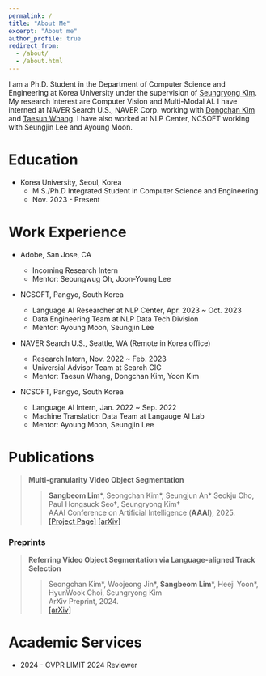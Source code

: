 ```yaml
---
permalink: /
title: "About Me"
excerpt: "About me"
author_profile: true
redirect_from: 
  - /about/
  - /about.html
---
```


I am a Ph.D. Student in the Department of Computer Science and Engineering at Korea University under the supervision of [Seungryong Kim](https://cvlab.kaist.ac.kr/members/faculty). My research Interest are Computer Vision and Multi-Modal AI. I
have interned at NAVER Search U.S., NAVER Corp. working with [Dongchan Kim](https://dongchankim.io/) and [Taesun Whang](https://taesunwhang.github.io/).  I have also worked at NLP Center, NCSOFT working with Seungjin Lee and Ayoung Moon.

Education
======
* Korea University, Seoul, Korea
  * M.S./Ph.D Integrated Student in Computer Science and Engineering
  * Nov. 2023 - Present
<!-- * B.S in Deparment of Sotware Application, Kangnam University, 2023 -->
<!-- * B.S. in GitHub, GitHub University, 2012 --> 

Work Experience
======
* Adobe, San Jose, CA
  * Incoming Research Intern
  * Mentor: Seoungwug Oh, Joon-Young Lee

* NCSOFT, Pangyo, South Korea
  * Language AI Researcher at NLP Center, Apr. 2023 ~ Oct. 2023
  * Data Engineering Team at NLP Data Tech Division
  * Mentor: Ayoung Moon, Seungjin Lee

* NAVER Search U.S., Seattle, WA (Remote in Korea office)
  * Research Intern, Nov. 2022 ~ Feb. 2023
  * Universial Advisor Team at Search CIC
  * Mentor: Taesun Whang, Dongchan Kim, Yoon Kim
 
* NCSOFT, Pangyo, South Korea
  * Language AI Intern, Jan. 2022 ~ Sep. 2022
  * Machine Translation Data Team at Langauge AI Lab
  * Mentor: Ayoung Moon, Seungjin Lee
 
Publications
=====
> <i style='font-style: normal;'>**Multi-granularity Video Object Segmentation**<br></i>
>> <i style='font-style: normal;'>**Sangbeom Lim**\*, Seongchan Kim\*, Seungjun An\*  Seokju Cho, Paul Hongsuck Seo†, Seungryong Kim†<br></i>
>> <i style='font-style: normal;'>AAAI Conference on Artificial Intelligence (**AAAI**), 2025.<br></i>
>> <i style='font-style: normal;'><a href="https://cvlab-kaist.github.io/MUG-VOS/">[Project Page]</a> <a href="https://arxiv.org/abs/2412.01471">[arXiv]</a> 

### Preprints

> <i style='font-style: normal;'>**Referring Video Object Segmentation via Language-aligned Track Selection**<br></i>
>> <i style='font-style: normal;'>Seongchan Kim\*, Woojeong Jin\*, **Sangbeom Lim**\*, Heeji Yoon\*, HyunWook Choi, Seungryong Kim<br></i>
>> <i style='font-style: normal;'>ArXiv Preprint, 2024.<br></i>
>> <i style='font-style: normal;'><a href="https://arxiv.org/pdf/2412.01136">[arXiv]</a> 

Academic Services
======
* 2024 - CVPR LIMIT 2024 Reviewer

<!--
For more info
------
More info about ME can be found in my [Full CV](https://sangbeomlim.github.io/cv)
-->
